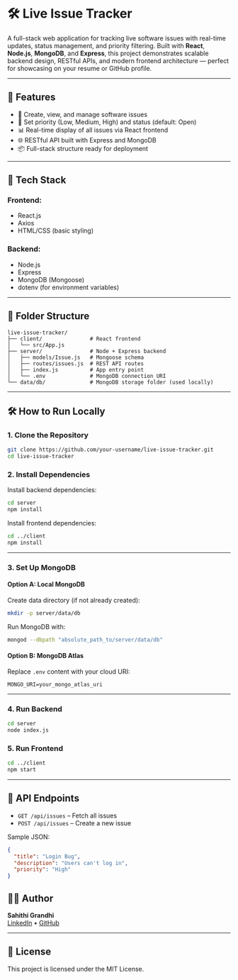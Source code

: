 # 🛠️ Live Issue Tracker

A full-stack web application for tracking live software issues with real-time updates, status management, and priority filtering. Built with **React**, **Node.js**, **MongoDB**, and **Express**, this project demonstrates scalable backend design, RESTful APIs, and modern frontend architecture — perfect for showcasing on your resume or GitHub profile.

---

## 🚀 Features

- 🔄 Create, view, and manage software issues
- 🎯 Set priority (Low, Medium, High) and status (default: Open)
- 📊 Real-time display of all issues via React frontend
- 🌐 RESTful API built with Express and MongoDB
- 📦 Full-stack structure ready for deployment

---

## 🧱 Tech Stack

### Frontend:
- React.js
- Axios
- HTML/CSS (basic styling)

### Backend:
- Node.js
- Express
- MongoDB (Mongoose)
- dotenv (for environment variables)

---

## 📁 Folder Structure

```
live-issue-tracker/
├── client/               # React frontend
│   └── src/App.js
├── server/               # Node + Express backend
│   ├── models/Issue.js   # Mongoose schema
│   ├── routes/issues.js  # REST API routes
│   ├── index.js          # App entry point
│   └── .env              # MongoDB connection URI
└── data/db/              # MongoDB storage folder (used locally)
```

---

## 🛠️ How to Run Locally

### 1. Clone the Repository
```bash
git clone https://github.com/your-username/live-issue-tracker.git
cd live-issue-tracker
```

### 2. Install Dependencies

Install backend dependencies:
```bash
cd server
npm install
```

Install frontend dependencies:
```bash
cd ../client
npm install
```

---

### 3. Set Up MongoDB

#### Option A: Local MongoDB
Create data directory (if not already created):
```bash
mkdir -p server/data/db
```

Run MongoDB with:
```bash
mongod --dbpath "absolute_path_to/server/data/db"
```

#### Option B: MongoDB Atlas
Replace `.env` content with your cloud URI:
```
MONGO_URI=your_mongo_atlas_uri
```

---

### 4. Run Backend
```bash
cd server
node index.js
```

### 5. Run Frontend
```bash
cd ../client
npm start
```

---

## 🔗 API Endpoints

- `GET /api/issues` – Fetch all issues
- `POST /api/issues` – Create a new issue

Sample JSON:
```json
{
  "title": "Login Bug",
  "description": "Users can't log in",
  "priority": "High"
}
```



## 🙋‍♀️ Author

**Sahithi Grandhi**  
[LinkedIn](https://www.linkedin.com/in/sahithi-grandhi) • [GitHub](https://github.com/GrandhiSahithi)

---

## 📜 License

This project is licensed under the MIT License.
